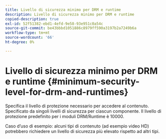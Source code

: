 ```yaml
---
title: Livello di sicurezza minimo per DRM e runtime
description: Livello di sicurezza minimo per DRM e runtime
copied-description: true
exl-id: 52f51382-ebd1-4efd-9e58-93e951c0a54c
source-git-commit: be43bbbd1051886c8979ff590a3197b2a7249b6a
workflow-type: tm+mt
source-wordcount: '66'
ht-degree: 0%

---
```


# Livello di sicurezza minimo per DRM e runtime {#minimum-security-level-for-drm-and-runtimes}

Specifica il livello di protezione necessario per accedere al contenuto. Specificato da singoli livelli di sicurezza per ciascun componente. Il livello di protezione predefinito per i moduli DRM/Runtime è 10000.

Caso d’uso di esempio: alcuni tipi di contenuto (ad esempio video HD) potrebbero richiedere un livello di sicurezza più elevato rispetto ad altri tipi.

